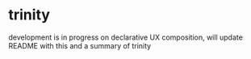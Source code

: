 # trinity
development is in progress on declarative UX composition, will update README with this and a summary of trinity
